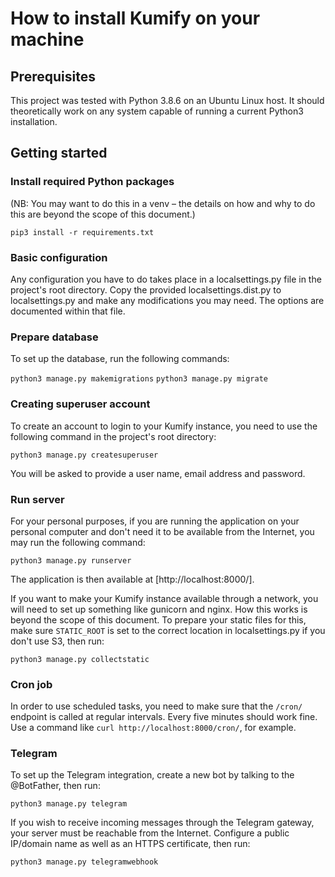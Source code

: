 # How to install Kumify on your machine

## Prerequisites

This project was tested with Python 3.8.6 on an Ubuntu Linux host. It should theoretically work on any system capable of running a current Python3 installation.

## Getting started

### Install required Python packages

(NB: You may want to do this in a venv – the details on how and why to do this are beyond the scope of this document.)

```pip3 install -r requirements.txt```

### Basic configuration

Any configuration you have to do takes place in a localsettings.py file in the project's root directory. Copy the provided localsettings.dist.py to localsettings.py and make any modifications you may need. The options are documented within that file.

### Prepare database

To set up the database, run the following commands:

```python3 manage.py makemigrations```
```python3 manage.py migrate```

### Creating superuser account

To create an account to login to your Kumify instance, you need to use the following command in the project's root directory:

```python3 manage.py createsuperuser```

You will be asked to provide a user name, email address and password.

### Run server

For your personal purposes, if you are running the application on your personal computer and don't need it to be available from the Internet, you may run the following command:

```python3 manage.py runserver```

The application is then available at [http://localhost:8000/].

If you want to make your Kumify instance available through a network, you will need to set up something like gunicorn and nginx. How this works is beyond the scope of this document. To prepare your static files for this, make sure ```STATIC_ROOT``` is set to the correct location in localsettings.py if you don't use S3, then run:

```python3 manage.py collectstatic```

### Cron job

In order to use scheduled tasks, you need to make sure that the ```/cron/``` endpoint is called at regular intervals. Every five minutes should work fine. Use a command like ```curl http://localhost:8000/cron/```, for example.

### Telegram

To set up the Telegram integration, create a new bot by talking to the @BotFather, then run:

```python3 manage.py telegram```

If you wish to receive incoming messages through the Telegram gateway, your server must be reachable from the Internet. Configure a public IP/domain name as well as an HTTPS certificate, then run:

```python3 manage.py telegramwebhook```